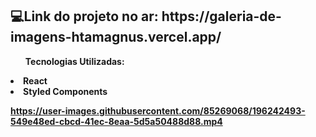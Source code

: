 <h2>💻Link do projeto no ar: https://galeria-de-imagens-htamagnus.vercel.app/</h2>

<ul><b>Tecnologias Utilizadas:<b></ul>
<li>React</li>
<li>Styled Components</li>


https://user-images.githubusercontent.com/85269068/196242493-549e48ed-cbcd-41ec-8eaa-5d5a50488d88.mp4

